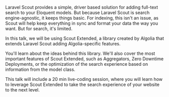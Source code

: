 Laravel Scout provides a simple, driver based solution for adding full-text search to your Eloquent models. But because Laravel Scout is search engine-agnostic, it keeps things basic. For indexing, this isn't an issue, as Scout will help keep everything in sync and format your data the way you want. But for search, it's limited.

In this talk, we will be using Scout Extended, a library created by Algolia that extends Laravel Scout adding Algolia-specific features.

You'll learn about the ideas behind this library. We'll also cover the most important features of Scout Extended, such as Aggregators, Zero Downtime Deployments, or the optimization of the search experience based on information from the model class.

This talk will include a 20 min live-coding session, where you will learn how to leverage Scout Extended to take the search experience of your website to the next level.
